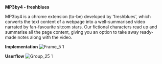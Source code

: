 **MP3by4 - freshblues**

MP3by4 is a chrome extension (to-be) developed by 'freshblues', which converts the text content of a webpage into a well-summarised video narrated by fan-favourite sitcom stars. 
Our fictional characters read up and summarise all the page content, giving you an option to take away ready-made notes along with the video.

**Implementation**
![Frame_5 1](https://github.com/user-attachments/assets/26278bd0-3cec-409d-8369-a233c0099faa)

**Userflow**
![Group_25 1](https://github.com/user-attachments/assets/133f86ce-e4d0-4e6b-bc31-a27e8f1235cc)
